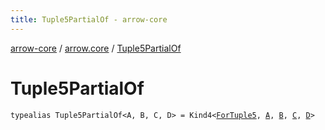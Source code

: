 ```yaml
---
title: Tuple5PartialOf - arrow-core
---
```


[arrow-core](../index.html) / [arrow.core](index.html) / [Tuple5PartialOf](./-tuple5-partial-of.html)

# Tuple5PartialOf

`typealias Tuple5PartialOf<A, B, C, D> = Kind4<`[`ForTuple5`](-for-tuple5.html)`, `[`A`](-tuple5-partial-of.html#A)`, `[`B`](-tuple5-partial-of.html#B)`, `[`C`](-tuple5-partial-of.html#C)`, `[`D`](-tuple5-partial-of.html#D)`>`